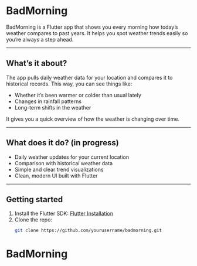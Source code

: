 # BadMorning

BadMorning is a Flutter app that shows you every morning how today’s weather compares to past years. It helps you spot weather trends easily so you’re always a step ahead.

---

## What’s it about?

The app pulls daily weather data for your location and compares it to historical records. This way, you can see things like:

- Whether it’s been warmer or colder than usual lately
- Changes in rainfall patterns
- Long-term shifts in the weather

It gives you a quick overview of how the weather is changing over time.

---

## What does it do? (in progress)

- Daily weather updates for your current location
- Comparison with historical weather data
- Simple and clear trend visualizations
- Clean, modern UI built with Flutter

---

## Getting started

1. Install the Flutter SDK: [Flutter Installation](https://flutter.dev/docs/get-started/install)
2. Clone the repo:
   ```bash
   git clone https://github.com/yourusername/badmorning.git
# BadMorning
